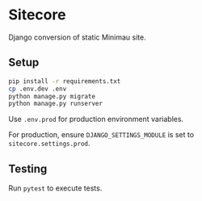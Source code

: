 # Sitecore

Django conversion of static Minimau site.

## Setup

```bash
pip install -r requirements.txt
cp .env.dev .env
python manage.py migrate
python manage.py runserver
```

Use `.env.prod` for production environment variables.

For production, ensure `DJANGO_SETTINGS_MODULE` is set to `sitecore.settings.prod`.

## Testing

Run `pytest` to execute tests.
